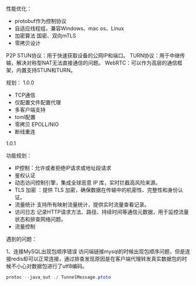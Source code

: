 


性能优化：
- protobuf作为控制协议
- 自适应线程组，兼容Windows、mac os、Linux
- 加密算法 国密、双向mTLS
- 零拷贝设计


P2P
STUN协议：用于快速获取设备的公网IP和端口。
TURN协议：用于中继传输，解决对称型NAT无法直接通信的问题。
WebRTC：可以作为高层的通信框架，内置支持STUN和TURN。


规划：
1.0.0
- TCP通信
- 仅配置文件配置代理
- 多客户端支持
- toml配置
- 零拷贝 EPOLL/NIO
- 断线重连

1.0.1



功能规划：

- IP控制：允许或者拒绝IP请求或地址段请求
- 鉴权认证
- 动态访问控制引擎，集成全球恶意 IP 库，实时拦截高风险来源。
- TLS 加密 ：提供 TLS 加密，确保数据在传输中的机密性、完整性和身份认证。
- 流量统计 支持所有映射流量统计，提供实时流量查看记录。
- 访问日志  记录HTTP请求方法、路径、持续时间等通信元数据，用于监控流量状态和排查网络问题。
- 流量控制


遇到的问题：

1、连接MySQL出现包顺序错误
访问端链接mysql的时候出现包顺序问题，但是连接redis却可以正常连接，通过排查发现原因是在客户端代理转发真实数据包的时候不小心对数据包进行了utf8编码。


```java
protoc --java_out ./ TunnelMessage.ptoto
```
